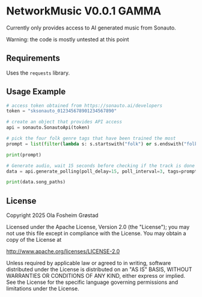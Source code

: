 # NetworkMusic V0.0.1 GAMMA

Currently only provides access to AI generated music from Sonauto.

Warning: the code is mostly untested at this point


## Requirements

Uses the `requests` library.


## Usage Example

```python
# access token obtained from https://sonauto.ai/developers
token = "sksonauto_012345678901234567890"

# create an object that provides API access
api = sonauto.SonautoApi(token)

# pick the four folk genre tags that have been trained the most
prompt = list(filter(lambda s: s.startswith("folk") or s.endswith("folk"), sonauto.tags.all))[:4]

print(prompt)

# Generate audio, wait 15 seconds before checking if the track is done
data = api.generate_polling(poll_delay=15, poll_interval=3, tags=prompt, instrumental=True, seed=1234)

print(data.song_paths)
```


## License

Copyright 2025 Ola Fosheim Grøstad

Licensed under the Apache License, Version 2.0 (the "License");
you may not use this file except in compliance with the License.
You may obtain a copy of the License at

http://www.apache.org/licenses/LICENSE-2.0

Unless required by applicable law or agreed to in writing, software
distributed under the License is distributed on an "AS IS" BASIS,
WITHOUT WARRANTIES OR CONDITIONS OF ANY KIND, either express or implied.
See the License for the specific language governing permissions and
limitations under the License.
